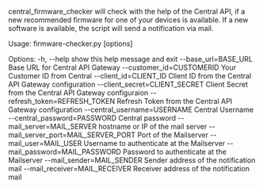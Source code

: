 central_firmware_checker will check with the help of the Central API, 
if a new recommended firmware for one of your devices is available. 
If a new software is available, the script will send a notification via mail. 

Usage: firmware-checker.py [options]

Options:
  -h, --help             show this help message and exit
  --base_url=BASE_URL   Base URL for Central API Gateway
  --customer_id=CUSTOMERID
                        Your Customer ID from Central
  --client_id=CLIENT_ID
                        Client ID from the Central API Gateway configuration
  --client_secret=CLIENT_SECRET
                        Client Secret from the Central API Gateway
                        configuraion
  --refresh_token=REFRESH_TOKEN
                        Refresh Token from the Central API Gateway
                        configuration
  --central_username=USERNAME
                        Central Username
  --central_password=PASSWORD
                        Central password
  --mail_server=MAIL_SERVER
                        hostname or IP of the mail server
  --mail_server_port=MAIL_SERVER_PORT
                        Port of the Mailserver
  --mail_user=MAIL_USER
                        Username to authenticate at the Mailserver
  --mail_password=MAIL_PASSWORD
                        Password to authenticate at the Mailserver
  --mail_sender=MAIL_SENDER
                        Sender address of the notification mail
  --mail_receiver=MAIL_RECEIVER
                        Receiver address of the notification mail
